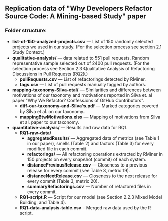 ## Replication data of "Why Developers Refactor Source Code: A Mining-based Study" paper
###	Folder structure:
   * **list-of-150-analyzed-projects.csv** — List of 150 randomly selected projects we used in our study. (For the selection process see section 2.1 Study Context.) 
   * **qualitative-analysis/** — data related to 551 pull requests. Random representative sample selected out of 2400 pull requests. (For the selection process see Section 2.3 Qualitative Analysis of Refactoring Discussions in Pull Requests (RQ2).) 
        * **pullRequests.csv** — List of refactorings detected by RMiner. 
        * **tags.csv** — List of pull requests manually tagged by authors.  
   * **mapping-taxonomy-Silva-etal/** — Similarities and differences between motivations of our taxonomy and motivations reported in Silva et. al paper "Why We Refactor? Confessions of GitHub Contributors". 
        * **diff-our-taxonomy-and-Silva's.pdf** — Marked categories covered by Silva et al. on our taxonomy. 
        * **mappingBtwMotivations.xlsx** — Mapping of motivations from Silva et al. paper to our taxonomy.  
   * **quantitative-analysis/** — Results and raw data for RQ1.  
        * **RQ1-raw-data/ **
		     * **aggregatedResults/** — Aggregated data of metrics (see Table 1 in our paper), smells (Table 2) and factors (Table 3) for every modified file in each commit. 
			 * **refactorings/** — All refactoring operations extracted by RMiner in 150 projects on every snapshot (commit) of each system. 
			 * **distancePreviousRelease.csv** — Closeness to a previous release for every commit (see Table 3, metric 19). 
			 * **distanceNextRelease.csv** — Closeness to the next release for every commit (Table 3, metric 20). 
			 * **summaryRefactorings.csv** — Number of refactored files in every commit.
		* **RQ1-script.R** — Script for our model (see Section 2.2.3 Mixed Model Building, and Table 4). 
		* **RQ1-data-analysis-table.csv** - Merged raw data used by the R script.
